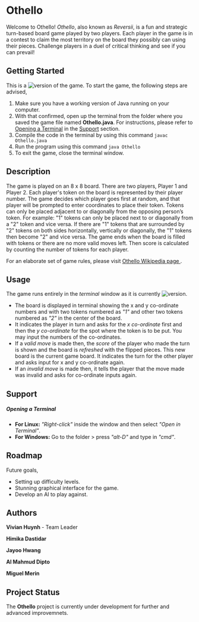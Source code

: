# Othello
Welcome to Othello! *Othello*, also known as *Reversii*, is a fun and strategic turn-based board game played by two players. 
Each player in the game is in a contest to claim the most territory on the board they possibly can using their pieces. Challenge
players in a duel of critical thinking and see if you can prevail!

## Getting Started
This is a ![version](https://img.shields.io/badge/version-text--based-green.svg?style=flat-square) of the game. To start the game, the
following steps are advised,
1. Make sure you have a working version of Java running on your computer.
2. With that confirmed, open up the terminal from the folder where you saved the game file named **Othello.java**. For instructions, please
refer to [Opening a Terminal](#opening-a-terminal) in the [Support](#support) section.
3. Compile the code in the terminal by using this command ```javac Othello.java```
4. Run the program using this command ```java Othello```
5. To exit the game, close the terminal window.

## Description
The game is played on an 8 x 8 board. There are two players, Player 1 and Player 2. Each player's token on the board is represented by their player number. The game decides which player goes first at random, and that player will be prompted to enter coordinates to place their token. Tokens can only be placed adjacent to or diagonally from the opposing person’s token. For example: "1" tokens can only be placed next to or diagonally from a "2" token and vice versa. If there are "1" tokens that are surrounded by "2" tokens on both sides horizontally, vertically or diagonally, the "1" tokens then become "2" and vice versa. The game ends when the board is filled with tokens or there are no more valid moves left. Then score is calculated by counting the number of tokens for
each player.

For an elaborate set of game rules, please visit [Othello Wikipedia page ](https://en.wikipedia.org/wiki/Reversi).

## Usage
The game runs entirely in the *terminal* window as it is currently ![version](https://img.shields.io/badge/version-text--based-green.svg?style=flat-square).
- The board is displayed in terminal showing the x and y co-ordinate numbers and with two tokens numbered as *"1"*
and other two tokens numbered as *"2"* in the center of the board.
- It indicates the player in turn and asks for the *x co-ordinate* first and then the *y co-ordinate* for the spot where the token is to be put. You may input the numbers of the co-ordinates.
- If a *valid move* is made then, the *score* of the player who made the turn is shown and the board is *refreshed* with the flipped pieces.
This new board is the current game board. It indicates the turn for the other player and asks input for x and y co-ordinate again.
- If an *invalid move* is made then, it tells the player that the move made was invalid and asks for co-ordinate inputs again. 

## Support
##### Opening a Terminal
- **For Linux:** *"Right-click"* inside the window and then select *"Open in Terminal"*.
- **For Windows:** Go to the folder > press *"alt-D"* and type in *"cmd"*.

## Roadmap
Future goals,
- Setting up difficulty levels.
- Stunning graphical interface for the game.
- Develop an AI to play against.

## Authors
**Vivian Huynh** - Team Leader

**Himika Dastidar**

**Jayoo Hwang**

**Al Mahmud Dipto**

**Miguel Merin**

## Project Status
The **Othello** project is currently under development for further and advanced improvemnets.
